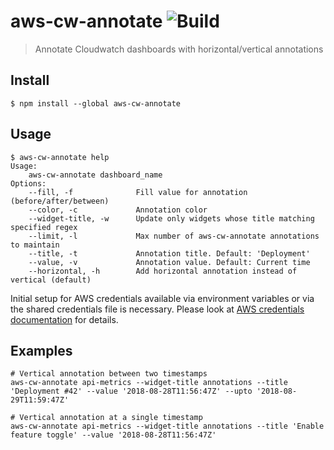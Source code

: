 # aws-cw-annotate ![Build](https://travis-ci.org/anaynayak/aws-cloudwatch-annotations.svg?branch=master)


> Annotate Cloudwatch dashboards with horizontal/vertical annotations

## Install 
```
$ npm install --global aws-cw-annotate
```

## Usage
```
$ aws-cw-annotate help
Usage:
    aws-cw-annotate dashboard_name
Options:
    --fill, -f              Fill value for annotation (before/after/between)
    --color, -c             Annotation color
    --widget-title, -w      Update only widgets whose title matching specified regex
    --limit, -l             Max number of aws-cw-annotate annotations to maintain
    --title, -t             Annotation title. Default: 'Deployment'
    --value, -v             Annotation value. Default: Current time
    --horizontal, -h        Add horizontal annotation instead of vertical (default)
```

Initial setup for AWS credentials available via environment variables or via the shared credentials file is necessary. Please look at [AWS credentials documentation](https://docs.aws.amazon.com/sdk-for-javascript/v2/developer-guide/setting-credentials-node.html) for details.


## Examples

```
# Vertical annotation between two timestamps
aws-cw-annotate api-metrics --widget-title annotations --title 'Deployment #42' --value '2018-08-28T11:56:47Z' --upto '2018-08-29T11:59:47Z'

# Vertical annotation at a single timestamp
aws-cw-annotate api-metrics --widget-title annotations --title 'Enable feature toggle' --value '2018-08-28T11:56:47Z' 
```


